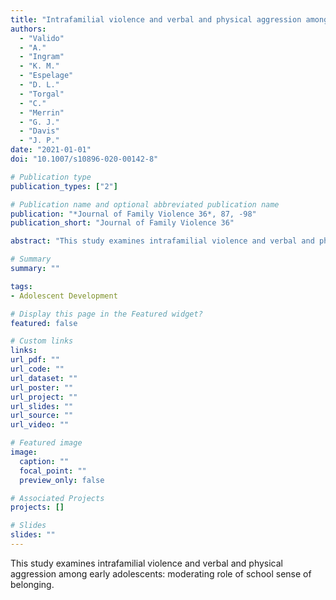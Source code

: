 ```yaml
---
title: "Intrafamilial violence and verbal and physical aggression among early adolescents: Moderating role of school sense of belonging"
authors:
  - "Valido"
  - "A."
  - "Ingram"
  - "K. M."
  - "Espelage"
  - "D. L."
  - "Torgal"
  - "C."
  - "Merrin"
  - "G. J."
  - "Davis"
  - "J. P."
date: "2021-01-01"
doi: "10.1007/s10896-020-00142-8"

# Publication type
publication_types: ["2"]

# Publication name and optional abbreviated publication name
publication: "*Journal of Family Violence 36*, 87, -98"
publication_short: "Journal of Family Violence 36"

abstract: "This study examines intrafamilial violence and verbal and physical aggression among early adolescents: moderating role of school sense of belonging."

# Summary
summary: ""

tags:
- Adolescent Development

# Display this page in the Featured widget?
featured: false

# Custom links
links:
url_pdf: ""
url_code: ""
url_dataset: ""
url_poster: ""
url_project: ""
url_slides: ""
url_source: ""
url_video: ""

# Featured image
image:
  caption: ""
  focal_point: ""
  preview_only: false

# Associated Projects
projects: []

# Slides
slides: ""
---
```


This study examines intrafamilial violence and verbal and physical aggression among early adolescents: moderating role of school sense of belonging.
